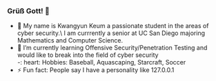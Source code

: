 ### Grüß Gott! 👋
- :turtle: My name is Kwangyun Keum a passionate student in the areas of cyber security.\ I am currrently a senior at UC San Diego majoring Mathematics and Computer Science.
- 🌱 I’m currently learning Offensive Security/Penetration Testing and would like to break into the field of cyber security\
-: heart: Hobbies: Baseball, Aquascaping, Starcraft, Soccer
- ⚡ Fun fact: People say I have a personality like 127.0.0.1
